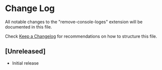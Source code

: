 # Change Log

All notable changes to the "remove-console-loges" extension will be documented in this file.

Check [Keep a Changelog](http://keepachangelog.com/) for recommendations on how to structure this file.

## [Unreleased]

- Initial release